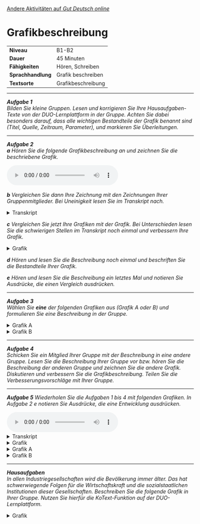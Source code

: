 <head>
<style>
details > summary {
  cursor: pointer;
}

details > div {
  border: 1px solid lightblue;
  padding: 4px;
}
</style>
</head>

[Andere Aktivitäten auf *Gut Deutsch
online*](https://daniel-jach.github.io/gutDeutsch-online/index.html)

Grafikbeschreibung
==================

<table>
<tbody>
<tr class="odd">
<td><strong>Niveau</strong></td>
<td>B1-B2</td>
</tr>
<tr class="even">
<td><strong>Dauer</strong></td>
<td>45 Minuten</td>
</tr>
<tr class="odd">
<td><strong>Fähigkeiten</strong></td>
<td>Hören, Schreiben</td>
</tr>
<tr class="even">
<td><strong>Sprachhandlung</strong></td>
<td>Grafik beschreiben</td>
</tr>
<tr class="odd">
<td><strong>Textsorte</strong></td>
<td>Grafikbeschreibung</td>
</tr>
</tbody>
</table>

------------------------------------------------------------------------

***Aufgabe 1***  
*Bilden Sie kleine Gruppen. Lesen und korrigieren Sie Ihre
Hausaufgaben-Texte von der DUO-Lernplattform in der Gruppe. Achten Sie
dabei besonders darauf, dass alle wichtigen Bestandteile der Grafik
benannt sind (Titel, Quelle, Zeitraum, Parameter), und markieren Sie
Überleitungen.*

------------------------------------------------------------------------

***Aufgabe 2***  
***a** Hören Sie die folgende Grafikbeschreibung an und zeichnen Sie die
beschriebene Grafik.*

<audio controls id="meinAudio" src="./audios/Grafik-CO2-Emissionen-Audio.mp3" preload="auto">
</audio>

***b** Vergleichen Sie dann Ihre Zeichnung mit den Zeichnungen Ihrer
Gruppenmitglieder. Bei Uneinigkeit lesen Sie im Transkript nach.*

<details>
<summary>Transkript</summary>

**Erderwärmung**

Die Erde wird sich in den nächsten Jahren stark erwärmen. Eine wichtige
Ursache für diese Entwicklung ist der Anstieg von CO2 in der Atmosphäre.
Wissenschaftler und Bürgerinnen fordern daher, dass der CO2-Ausstoß
global gesenkt wird. Manche Volkswirtschaften produzieren aber mehr CO2
als andere. Die folgende Grafik vergleicht den CO2-Ausstoß ausgewählter
Länder im Jahr 2017. Die Daten stammen von der OECD.

Die Grafik zeigt die Länder China, USA, Indien, Japan, Deutschland,
Frankreich und Spanien auf der horizontalen Achse, und ihren CO2-Ausstoß
in Millionen Tonnen auf der vertikalen Achse. Der CO2-Ausstoß jedes
Landes wird als Balken dargestellt. Je höher der Balken ist, umso mehr
CO2 produziert dieses Land.

China produziert mit über 8000 Millionen Tonnen deutlich mehr CO2 als
die anderen Länder. An zweiter Stelle folgen die USA mit etwa 5000
Millionen Tonnen. Indien, Chinas Nachbarland, liegt mit etwa 2000
Millionen Tonnen CO2-Ausstoß auf dem dritten Platz. Danach folgen Japan
und Deutschland mit etwa 1000 bzw. 700 Millionen Tonnen. Frankreich und
Spanien produzieren beide weniger als 500 Millionen Tonnen CO2.

Die Zahlen zeigen einen eindeutigen Zusammenhang zwischen
Bevölkerungszahl und CO2-Ausstoß: Je größer die Bevölkerung eines Landes
ist, desto größer ist auch sein CO2-Ausstoß. Eine Ausnahme bildet
Indien, das trotz größerer Bevölkerung weniger CO2 produziert als die
USA. Das hat möglicherweise mit der geringeren Industrialisierung der
indischen Wirtschaft und weniger motorisiertem Individualverkehr zu tun.
Der immense CO2-Ausstoß Chinas wird vermutlich von der großen
Bevölkerung und der relativ späten Industrialisierung verursacht.
Dagegen produzieren Länder mit relativ kleinen Bevölkerungen und
überwiegend postindustrieller Wirtschaft wie Deutschland, Frankreich und
Spanien vergleichsweise wenig CO2.

</details>

***c** Vergleichen Sie jetzt Ihre Grafiken mit der Grafik. Bei
Unterschieden lesen Sie die schwierigen Stellen im Transkript noch
einmal und verbessern Ihre Grafik.*

<details>
<summary>Grafik</summary>

<img src="./images/Grafik-Emissionen.png">

</details>

***d** Hören und lesen Sie die Beschreibung noch einmal und beschriften
Sie die Bestandteile Ihrer Grafik.*

***e** Hören und lesen Sie die Beschreibung ein letztes Mal und notieren
Sie Ausdrücke, die einen Vergleich ausdrücken.*

------------------------------------------------------------------------

***Aufgabe 3**  
Wählen Sie **eine** der folgenden Grafiken aus (Grafik A oder B) und
formulieren Sie eine Beschreibung in der Gruppe.*

<details>
<summary>Grafik A</summary>

<img src="./images/Grafik-Emissionen-A.png">

</details>
<details>
<summary>Grafik B</summary>

<img src="./images/Grafik-Emissionen-B.png">

</details>

------------------------------------------------------------------------

***Aufgabe 4**  
Schicken Sie ein Mitglied Ihrer Gruppe mit der Beschreibung in eine
andere Gruppe. Lesen Sie die Beschreibung Ihrer Gruppe vor bzw. hören
Sie die Beschreibung der anderen Gruppe und zeichnen Sie die andere
Grafik. Diskutieren und verbessern Sie die Grafikbeschreibung. Teilen
Sie die Verbesserungsvorschläge mit Ihrer Gruppe.*

------------------------------------------------------------------------

***Aufgabe 5** Wiederholen Sie die Aufgaben 1 bis 4 mit folgenden
Grafiken. In Aufgabe 2 e notieren Sie Ausdrücke, die eine Entwicklung
ausdrücken.*

<audio controls id="meinAudio" src="./audios/Grafik-CO2-Emissionen-Entwicklung-Audio.mp3" preload="auto">
</audio>

<details>
<summary>Transkript</summary>

**Erderwärmung**

Die Erde wird sich in den nächsten Jahren stark erwärmen. Eine wichtige
Ursache für diese Entwicklung ist der Anstieg von CO2 in der Atmosphäre.
Der CO2-Ausstoß entwickelt sich in unterschiedlichen Volkswirtschaften
verschieden. Die Grafik liefert genaue Informationen über die
Entwicklung der CO2-Emissionen seit dem Jahr 1975 in verschiedenen
Ländern.

Auf der horizontalen Achse sind die Jahreszahlen seit 1975 eingetragen,
auf der vertikalen Achse der CO2-Ausstoß in Millionen Tonnen.
Verschiedenfarbige Punkte und Linien zeigen den jährlichen CO2-Ausstoß
verschiedener Länder und seine Entwicklung über die Zeit an. Dargestellt
sind die Länder China, USA, Deutschland, Spanien, Frankreich und Indien.
Die Daten kommen von der OECD.

Eine wesentliche Entwicklung zeigt sich bei nur einem Land: China. Von
1975 bis in die Gegenwart steigt sein CO2-Ausstoß von unter 2000
Millionen Tonnen auf über 8000 Millionen Tonnen an. Vor allem ab dem
Jahr 2000 zeigt sich ein rasanter Anstieg, der erst nach 2010 auf hohem
Niveau wieder abflacht. Seit Mitte der 2000er Jahre produziert China
mehr CO2 als die USA. Die USA liegen über den gesamten Zeitraum hinweg
durchgehend bei über 4000 Millionen Tonnen CO2-Ausstoß, eine wesentliche
Veränderung zeigt sich nicht.

Der CO2-Ausstoß dieser beiden Länder liegt durchschnittlich deutlich
höher als der von Deutschland, Frankreich, Spanien und Indien. Der
CO2-Ausstoß der europäischen Länder liegt durchgehend bei unter 2000
Millionen Tonnen und sinkt langsam, aber kontinuierlich ab. In Indien
steigt der CO2-Ausstoß dagegen seit Ende der 2000er Jahre an und liegt
im Moment bei etwa 2000 Millionen Tonnen.

Besonders bemerkenswert ist die Entwicklung in China. Der rasante
Anstieg wird vermutlich von der neueren industriellen Entwicklung und
einer wachsenden Bevölkerung verursacht. Auch der Anstieg in Indien wird
vermutlich von Wirtschafts- und Bevölkerungswachstum bedingt. Die
kleineren europäischen Länder haben ihren CO2-Ausstoß zwar gesenkt,
können den Anstieg in China und Indien und den unverändert hohen
US-amerikanischen CO2-Ausstoß aber nicht ausgleichen. Wenn sich diese
Entwicklung fortsetzt, wird sich die Erde weiter erwärmen.

</details>
<details>
<summary>Grafik</summary>

<img src="./images/Grafik-Emissionen-Entwicklung.png">

</details>
<details>
<summary>Grafik A</summary>

<img src="./images/Grafik-Emissionen-Entwicklung-A.png">

</details>
<details>
<summary>Grafik B</summary>

<img src="./images/Grafik-Emissionen-Entwicklung-B.png">

</details>

------------------------------------------------------------------------

***Hausaufgaben***  
*In allen Industriegesellschaften wird die Bevölkerung immer älter. Das
hat schwerwiegende Folgen für die Wirtschaftskraft und die
sozialstaatlichen Institutionen dieser Gesellschaften. Beschreiben Sie
die folgende Grafik in Ihrer Gruppe. Nutzen Sie hierfür die
KoText-Funktion auf der DUO-Lernplattform.*

<details>
<summary>Grafik</summary>

<img src="./images/Grafik-Alter-Entwicklung.png">

</details>
